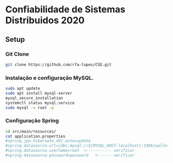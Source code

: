 # Confiabilidade de Sistemas Distribuidos 2020

## Setup
### Git Clone
```bash
git clone https://github.com/rfa-lopes/CSD.git
```

### Instalação e configuração MySQL.
```bash
sudo apt update
sudo apt install mysql-server
mysql_secure_installation
systemctl status mysql.service
sudo mysql -u root -p
```
### Configuração Spring
```bash
cd src/main/resources/
cat application.properties
#spring.jpa.hibernate.ddl-auto=update
#spring.datasource.url=jdbc:mysql://${MYSQL_HOST:localhost}:3306/wallet
#spring.datasource.username=root  <----------- verificar
#spring.datasource.password=password   <------ verificar
```
